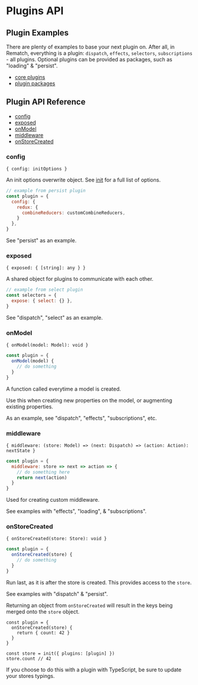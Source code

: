 # Plugins API

## Plugin Examples

There are plenty of examples to base your next plugin on. After all, in Rematch, everything is a plugin: `dispatch`, `effects`, `selectors`, `subscriptions` - all plugins. Optional plugins can be provided as packages, such as "loading" & "persist".

* [core plugins](https://github.com/rematch/rematch/tree/master/src/plugins)
* [plugin packages](https://github.com/rematch/rematch/tree/master/plugins)

## Plugin API Reference

* [config](pluginsapi.md#config)
* [exposed](pluginsapi.md#exposed)
* [onModel](pluginsapi.md#onmodel)
* [middleware](pluginsapi.md#middleware)
* [onStoreCreated](pluginsapi.md#onstorecreated)

### config

`{ config: initOptions }`

An init options overwrite object. See [init](api.md#init) for a full list of options.

```javascript
// example from persist plugin
const plugin = {
  config: {
    redux: {
      combineReducers: customCombineReducers,
    }
  },
}
```

See "persist" as an example.

### exposed

`{ exposed: { [string]: any } }`

A shared object for plugins to communicate with each other.

```javascript
// example from select plugin
const selectors = {
  expose: { select: {} },
}
```

See "dispatch", "select" as an example.

### onModel

`{ onModel(model: Model): void }`

```javascript
const plugin = {
  onModel(model) {
    // do something
  }
}
```

A function called everytime a model is created.

Use this when creating new properties on the model, or augmenting existing properties.

As an example, see "dispatch", "effects", "subscriptions", etc.

### middleware

`{ middleware: (store: Model) => (next: Dispatch) => (action: Action): nextState }`

```javascript
const plugin = {
  middleware: store => next => action => {
    // do something here
    return next(action)
  }
}
```

Used for creating custom middleware.

See examples with "effects", "loading", & "subscriptions".

### onStoreCreated

`{ onStoreCreated(store: Store): void }`

```javascript
const plugin = {
  onStoreCreated(store) {
    // do something
  }
}
```

Run last, as it is after the store is created. This provides access to the `store`.

See examples with "dispatch" & "persist".

Returning an object from `onStoreCreated` will result in the keys being merged onto the `store` object.

```text
const plugin = {
  onStoreCreated(store) {
    return { count: 42 } 
  }
}

const store = init({ plugins: [plugin] })
store.count // 42
```

If you choose to do this with a plugin with TypeScript, be sure to update your stores typings.

